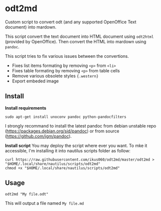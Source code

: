 # odt2md
Custom script to convert odt (and any supported OpenOffice Text document) into mardown. 

This script convert the text document into HTML document using `odt2html` (provided
by OpenOffice). Then convert the HTML into mardown using `pandoc`.

This script tries to fix various issues between the convertions.
* Fixes list items formating by removing `<p>` from `<li>`
* Fixes table formating by removing `<p>` from table cells
* Remove various obsolete styles `{.western}`
* Export embeded image

## Install

**Install requirements**
```
sudo apt-get install unoconv pandoc python-pandocfilters
```
I strongly recommand to install the latest pandoc from debian unstable
repo (https://packages.debian.org/sid/pandoc) or from source
(https://github.com/jgm/pandoc).

**Install script**
You may deploy the script where ever you want. To mke it accessible, I'm installing it into nautilus scripts folder as follow:
```
curl https://raw.githubusercontent.com/ikus060/odt2md/master/odt2md > "$HOME/.local/share/nautilus/scripts/odt2md"
chmod +x "$HOME/.local/share/nautilus/scripts/odt2md"
```

## Usage
```
odt2md "My file.odt"
```
This will output a file named `My file.md`
